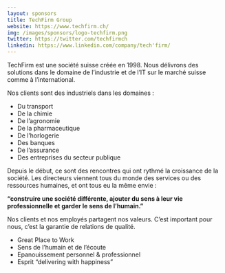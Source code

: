 ```yaml
---
layout: sponsors
title: TechFirm Group
website: https://www.techfirm.ch/
img: /images/sponsors/logo-techfirm.png
twitter: https://twitter.com/techfirmch
linkedin: https://www.linkedin.com/company/tech'firm/
---
```


TechFirm est une société suisse créée en 1998. Nous délivrons des solutions dans le domaine de l’industrie et de l’IT sur le marché suisse comme à l’international.

Nos clients sont des industriels dans les domaines :

* Du transport
* De la chimie
* De l’agronomie
* De la pharmaceutique
* De l’horlogerie
* Des banques
* De l’assurance
* Des entreprises du secteur publique

Depuis le début, ce sont des rencontres qui ont rythmé la croissance de la société. Les directeurs viennent tous du monde des services ou des ressources humaines, et ont tous eu la même envie :

**“construire une société différente, ajouter du sens à leur vie professionnelle et garder le sens de l’humain.”**

Nos clients et nos employés partagent nos valeurs. C’est important pour nous, c’est la garantie de relations de qualité.

* Great Place to Work
* Sens de l’humain et de l’écoute
* Epanouissement personnel & professionnel
* Esprit “delivering with happiness”
